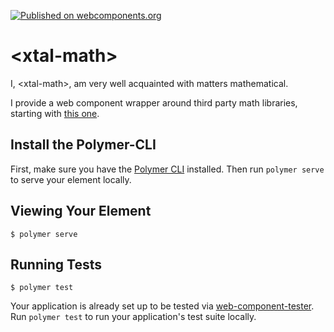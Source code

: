 [![Published on webcomponents.org](https://img.shields.io/badge/webcomponents.org-published-blue.svg)](https://www.webcomponents.org/element/bahrus/xtal-math)

# \<xtal-math\>

I, \<xtal-math\>, am very well acquainted with matters mathematical.

I provide a web component wrapper around third party math libraries, starting with [this one](http://www.hpmuseum.org/simulate/hp35sim/hp35sim.htm).

## Install the Polymer-CLI

First, make sure you have the [Polymer CLI](https://www.npmjs.com/package/polymer-cli) installed. Then run `polymer serve` to serve your element locally.

## Viewing Your Element

```
$ polymer serve
```

## Running Tests

```
$ polymer test
```

Your application is already set up to be tested via [web-component-tester](https://github.com/Polymer/web-component-tester). Run `polymer test` to run your application's test suite locally.
